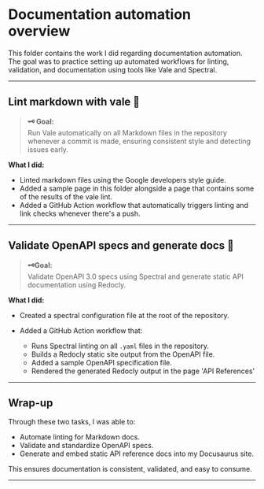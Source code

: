 # Documentation automation overview

This folder contains the work I did regarding documentation automation. The goal was to practice setting up automated workflows for linting, validation, and documentation using tools like Vale and Spectral.

---

## Lint markdown with vale 🚀

> **🗝️ Goal:**  
Run Vale automatically on all Markdown files in the repository whenever a commit is made, ensuring consistent style and detecting issues early.

**What I did:**

* Linted markdown files using the Google developers style guide. 
* Added a sample page in this folder alongside a page that contains some of the results of the vale lint. 
* Added a GitHub Action workflow that automatically triggers linting and link checks whenever there's a push. 

---

## Validate OpenAPI specs and generate docs 🔗

> **🗝️Goal:**  
Validate OpenAPI 3.0 specs using Spectral and generate static API documentation using Redocly.


**What I did:**

* Created a spectral configuration file at the root of the repository.
* Added a GitHub Action workflow that:

  * Runs Spectral linting on all `.yaml` files in the repository.
  * Builds a Redocly static site output from the OpenAPI file.
  * Added a sample OpenAPI specification file.
  * Rendered the generated Redocly output in the page 'API References'


---

## Wrap-up

Through these two tasks, I was able to:

* Automate linting for Markdown docs.
* Validate and standardize OpenAPI specs.
* Generate and embed static API reference docs into my Docusaurus site.

This ensures documentation is consistent, validated, and easy to consume.

---
